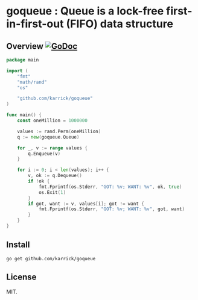 # goqueue : Queue is a lock-free first-in-first-out (FIFO) data structure

## Overview [![GoDoc](https://godoc.org/github.com/karrick/goqueue?status.svg)](https://godoc.org/github.com/karrick/goqueue)

```Go
package main

import (
	"fmt"
	"math/rand"
	"os"

	"github.com/karrick/goqueue"
)

func main() {
	const oneMillion = 1000000

	values := rand.Perm(oneMillion)
	q := new(goqueue.Queue)

	for _, v := range values {
		q.Enqueue(v)
	}

	for i := 0; i < len(values); i++ {
		v, ok := q.Dequeue()
		if !ok {
			fmt.Fprintf(os.Stderr, "GOT: %v; WANT: %v", ok, true)
			os.Exit(1)
		}
		if got, want := v, values[i]; got != want {
			fmt.Fprintf(os.Stderr, "GOT: %v; WANT: %v", got, want)
		}
	}
}
```

## Install

```
go get github.com/karrick/goqueue
```

## License

MIT.
